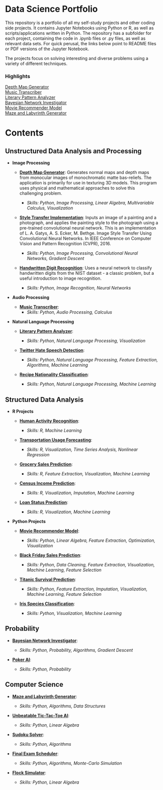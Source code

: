 # Data Science Portfolio

This repository is a portfolio of all my self-study projects and other coding side projects. It contains Jupyter Notebooks using Python or R, as well as scripts/applications written in Python. The repository has a subfolder for each project, containing the code in .ipynb files or .py files, as well as relevant data sets. For quick perusal, the links below point to README files or PDF versions of the Jupyter Notebook. 

The projects focus on solving interesting and diverse problems using a variety of different techniques.

### Highlights
[Depth Map Generator](depth-map-generator/README.md)\
[Music Transcriber](music-transcriber/README.md)\
[Literary Pattern Analyzer](literary-pattern-analyzer/README.md)\
[Bayesian Network Investigator](bayesian-investigator/README.md)\
[Movie Recommender Model](movie-recommender/MovieRecommenderSystem.pdf)\
[Maze and Labyrinth Generator](maze-labyrinth-generator/README.md)

# Contents

## Unstructured Data Analysis and Processing

* __Image Processing__
  * [__Depth Map Generator__](depth-map-generator/README.md): Generates normal maps and depth maps from monocular images of  monochromatic matte bas-reliefs. The application is primarily for use in texturing 3D models. This program uses physical and mathematical approaches to solve this challenging problem.
    * *Skills: Python, Image Processing, Linear Algebra, Multivariable Calculus, Visualization*
  
  * [__Style Transfer Implementation__](style-transfer/README.md): Inputs an image of a painting and a photograph, and applies the painting style to the photograph using a pre-trained convolutional neural network. This is an implementation of L. A. Gatys, A. S. Ecker, M. Bethge. Image Style Transfer Using Convolutional Neural Networks. In IEEE Conference on Computer Vision and Pattern Recognition (CVPR), 2016.
  
    * *Skills: Python, Image Processing, Convolutional Neural Networks, Gradient Descent*
  
  * [__Handwritten Digit Recognition__](digit-recognition/HandwrittenDigitRecognition.pdf): Uses a neural network to classify handwritten digits from the NIST dataset - a classic problem, but a useful introduction to image recognition.
    * *Skills: Python, Image Recognition, Neural Networks*

* __Audio Processing__
  * [__Music Transcriber__](music-transcriber/README.md):
    * *Skills: Python, Audio Processing, Calculus*

* __Natural Language Processing__
  * [__Literary Pattern Analyzer__](literary-pattern-analyzer/README.md):
    * *Skills: Python, Natural Language Processing, Visualization*
  
  * [__Twitter Hate Speech Detection__](hate-speech-detection/Twitter%20Hate%20Speech%20Detection.pdf):
    * *Skills: Python, Natural Language Processing, Feature Extraction, Algorithms, Machine Learning*
  
  * [__Recipe Nationality Classification__](recipe-nationality/RecipeNationalityClassification.pdf):
    * *Skills: Python, Natural Language Processing, Machine Learning*
  

## Structured Data Analysis

* __R Projects__
  * [__Human Activity Recognition__](human-activity-recognition/HumanActivityRecognition.pdf):
    * *Skills: R, Machine Learning*
  
  * [__Transportation Usage Forecasting__](transportation-usage/TransportationUsageForecasting.pdf):
    * *Skills: R, Visualization, Time Series Analysis, Nonlinear Regression*
  
  * [__Grocery Sales Prediction__](grocery-sales/GrocerySalesPrediction.pdf):
    * *Skills: R, Feature Extraction, Visualization, Machine Learning*
  
  * [__Census Income Prediction__](census-income/CensusIncomePrediction.pdf):
    * *Skills: R, Visualization, Imputation, Machine Learning*
  
  * [__Loan Status Prediction__](loan-status/LoanStatusPrediction.pdf):
    * *Skills: R, Visualization, Machine Learning*
 
* __Python Projects__

  * [__Movie Recommender Model__](movie-recommender/MovieRecommenderSystem.pdf):
    * *Skills: Python, Linear Algebra, Feature Extraction, Optimization, Visualization*
  
  * [__Black Friday Sales Prediction__](black-friday-sales/BlackFridaySales.pdf):
    * *Skills: Python, Data Cleaning, Feature Extraction, Visualization, Machine Learning, Feature Selection*
  
  * [__Titanic Survival Prediction__](titanic-survival/TitanicSurvivalPrediction.pdf):
    * *Skills: Python, Feature Extraction, Imputation, Visualization, Machine Learning, Feature Selection*
  
  * [__Iris Species Classification__](iris-classification/IrisClassification.pdf):
    * *Skills: Python, Visualization, Machine Learning*

## Probability

  * [__Bayesian Network Investigator__](bayesian-investigator/README.md):
     * *Skills: Python, Probability, Algorithms, Gradient Descent*
  
  * [__Poker AI__](poker-ai/README.md):
    * *Skills: Python, Probability*
  

## Computer Science
  * [__Maze and Labyrinth Generator__](maze-labyrinth-generator/README.md):
    * *Skills: Python, Algorithms, Data Structures*
  
  * [__Unbeatable Tic-Tac-Toe AI__](unbeatable-tic-tac-toe-ai/README.md):
    * *Skills: Python, Linear Algebra*
  
  * [__Sudoku Solver__](sudoku-solver/README.md):
    * *Skills: Python, Algorithms*
  
  * [__Final Exam Scheduler__](final-exam-scheduler/README.md):
    * *Skills: Python, Algorithms, Monte-Carlo Simulation*
  
  * [__Flock Simulator__](flock-simulator/README.md):
    * *Skills: Python, Linear Algebra*

